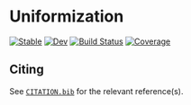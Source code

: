 # Uniformization

[![Stable](https://img.shields.io/badge/docs-stable-blue.svg)](https://smith-garrett.github.io/Uniformization.jl/stable/)
[![Dev](https://img.shields.io/badge/docs-dev-blue.svg)](https://smith-garrett.github.io/Uniformization.jl/dev/)
[![Build Status](https://github.com/smith-garrett/Uniformization.jl/actions/workflows/CI.yml/badge.svg?branch=main)](https://github.com/smith-garrett/Uniformization.jl/actions/workflows/CI.yml?query=branch%3Amain)
[![Coverage](https://codecov.io/gh/smith-garrett/Uniformization.jl/branch/main/graph/badge.svg)](https://codecov.io/gh/smith-garrett/Uniformization.jl)

## Citing

See [`CITATION.bib`](CITATION.bib) for the relevant reference(s).

